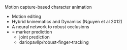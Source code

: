 Motion capture-based character animation
- Motion editing
- Hybrid kninematics and Dynamics (Nguyen et al 2012)
- A neural network to robust occlusions
- 	= marker prediction
	- joint prediction
	- dariopavllp/robust-finger-tracking 
